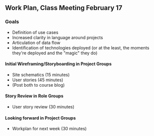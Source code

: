 ## Work Plan, Class Meeting February 17


### Goals
* Definition of use cases
* Increased clarity in language around projects
* Articulation of data flow
* Identification of technologies deployed (or at the least, the moments they're deployed and the "magic" they do)


#### Initial Wireframing/Storyboarding in Project Groups
* Site schematics (15 minutes)
* User stories (45 minutes)
* (Post both to course blog)

#### Story Review in Role Groups
* User story review (30 minutes)

#### Looking forward in Project Groups
* Workplan for next week (30 minutes)
